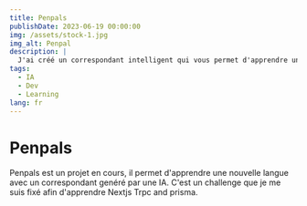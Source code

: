 ```yaml
---
title: Penpals
publishDate: 2023-06-19 00:00:00
img: /assets/stock-1.jpg
img_alt: Penpal
description: |
  J'ai créé un correspondant intelligent qui vous permet d'apprendre une langue !
tags:
  - IA
  - Dev
  - Learning
lang: fr
---
```


# Penpals

Penpals est un projet en cours, il permet d'apprendre une nouvelle langue avec un correspondant genéré par une IA.
C'est un challenge que je me suis fixé afin d'apprendre Nextjs Trpc and prisma.
